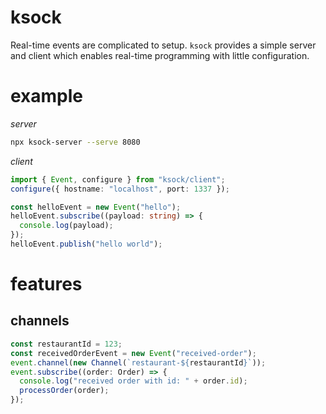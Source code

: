 # ksock

Real-time events are complicated to setup. `ksock` provides a simple server and client which enables real-time programming with little configuration.

# example

_server_

```bash
npx ksock-server --serve 8080
```

_client_

```typescript
import { Event, configure } from "ksock/client";
configure({ hostname: "localhost", port: 1337 });

const helloEvent = new Event("hello");
helloEvent.subscribe((payload: string) => {
  console.log(payload);
});
helloEvent.publish("hello world");
```

# features

## channels

```typescript
const restaurantId = 123;
const receivedOrderEvent = new Event("received-order");
event.channel(new Channel(`restaurant-${restaurantId}`));
event.subscribe((order: Order) => {
  console.log("received order with id: " + order.id);
  processOrder(order);
});
```
